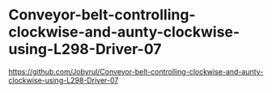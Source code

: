 # Conveyor-belt-controlling-clockwise-and-aunty-clockwise-using-L298-Driver-07
https://github.com/Jobyrul/Conveyor-belt-controlling-clockwise-and-aunty-clockwise-using-L298-Driver-07
